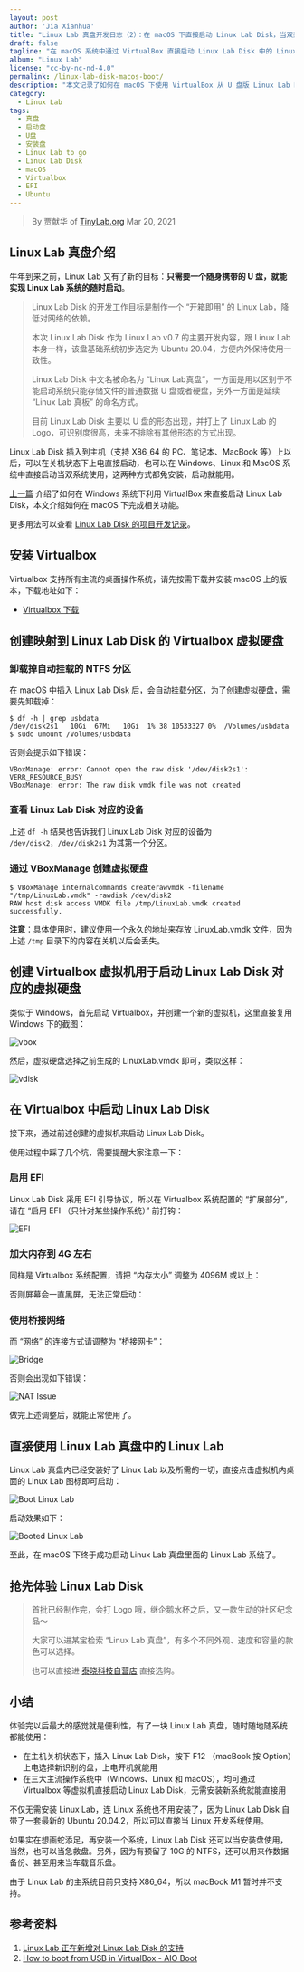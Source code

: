 ```yaml
---
layout: post
author: 'Jia Xianhua'
title: "Linux Lab 真盘开发日志（2）：在 macOS 下直接启动 Linux Lab Disk，当双系统使用"
draft: false
tagline: "在 macOS 系统中通过 VirtualBox 直接启动 Linux Lab Disk 中的 Linux Lab"
album: "Linux Lab"
license: "cc-by-nc-nd-4.0"
permalink: /linux-lab-disk-macos-boot/
description: "本文记录了如何在 macOS 下使用 VirtualBox 从 U 盘版 Linux Lab Disk 启动 Linux Lab"
category:
  - Linux Lab
tags:
  - 真盘
  - 启动盘
  - U盘
  - 安装盘
  - Linux Lab to go
  - Linux Lab Disk
  - macOS
  - Virtualbox
  - EFI
  - Ubuntu
---
```


> By 贾献华 of [TinyLab.org][1]
> Mar 20, 2021

## Linux Lab 真盘介绍

牛年到来之前，Linux Lab 又有了新的目标：**只需要一个随身携带的 U 盘，就能实现 Linux Lab 系统的随时启动**。

>
> Linux Lab Disk 的开发工作目标是制作一个 “开箱即用” 的 Linux Lab，降低对网络的依赖。
>
> 本次 Linux Lab Disk 作为 Linux Lab v0.7 的主要开发内容，跟 Linux Lab 本身一样，该盘基础系统初步选定为 Ubuntu 20.04，方便内外保持使用一致性。
>
>
> Linux Lab Disk 中文名被命名为 “Linux Lab真盘”，一方面是用以区别于不能启动系统只能存储文件的普通数据 U 盘或者硬盘，另外一方面是延续 “Linux Lab 真板” 的命名方式。
>
> 目前 Linux Lab Disk 主要以 U 盘的形态出现，并打上了 Linux Lab 的 Logo，可识别度很高，未来不排除有其他形态的方式出现。
>

Linux Lab Disk 插入到主机（支持 X86_64 的 PC、笔记本、MacBook 等）上以后，可以在关机状态下上电直接启动，也可以在 Windows、Linux 和 MacOS 系统中直接启动当双系统使用，这两种方式都免安装，启动就能用。

[上一篇](http://tinylab.org/linux-lab-disk-windows-boot/) 介绍了如何在 Windows 系统下利用 VirtualBox 来直接启动 Linux Lab Disk，本文介绍如何在 macOS 下完成相关功能。

更多用法可以查看 [Linux Lab Disk 的项目开发记录](https://gitee.com/tinylab/linux-lab/issues/I31ZTK)。

## 安装 Virtualbox

Virtualbox 支持所有主流的桌面操作系统，请先按需下载并安装 macOS 上的版本，下载地址如下：

* [Virtualbox 下载](https://www.virtualbox.org/wiki/Downloads)

## 创建映射到 Linux Lab Disk 的 Virtualbox 虚拟硬盘

### 卸载掉自动挂载的 NTFS 分区

在 macOS 中插入 Linux Lab Disk 后，会自动挂载分区，为了创建虚拟硬盘，需要先卸载掉：

```
$ df -h | grep usbdata
/dev/disk2s1   10Gi  67Mi   10Gi  1% 38 10533327 0%  /Volumes/usbdata
$ sudo umount /Volumes/usbdata
```

否则会提示如下错误：

```
VBoxManage: error: Cannot open the raw disk '/dev/disk2s1': VERR_RESOURCE_BUSY
VBoxManage: error: The raw disk vmdk file was not created
```

### 查看 Linux Lab Disk 对应的设备

上述 `df -h` 结果也告诉我们 Linux Lab Disk 对应的设备为 `/dev/disk2`，`/dev/disk2s1` 为其第一个分区。

### 通过 VBoxManage 创建虚拟硬盘

```
$ VBoxManage internalcommands createrawvmdk -filename  "/tmp/LinuxLab.vmdk" -rawdisk /dev/disk2
RAW host disk access VMDK file /tmp/LinuxLab.vmdk created successfully.
```

**注意**：具体使用时，建议使用一个永久的地址来存放 LinuxLab.vmdk 文件，因为上述 `/tmp` 目录下的内容在关机以后会丢失。

## 创建 Virtualbox 虚拟机用于启动 Linux Lab Disk 对应的虚拟硬盘

类似于 Windows，首先启动 Virtualbox，并创建一个新的虚拟机，这里直接复用 Windows 下的截图：

![vbox](/wp-content/uploads/2021/03/13/vbox.png)

然后，虚拟硬盘选择之前生成的 LinuxLab.vmdk 即可，类似这样：

![vdisk](/wp-content/uploads/2021/03/13/vdisk.png)

## 在 Virtualbox 中启动 Linux Lab Disk

接下来，通过前述创建的虚拟机来启动 Linux Lab Disk。

使用过程中踩了几个坑，需要提醒大家注意一下：

### 启用 EFI

Linux Lab Disk 采用 EFI 引导协议，所以在 Virtualbox 系统配置的 “扩展部分”，请在 “启用 EFI （只针对某些操作系统）” 前打钩：

![EFI](/wp-content/uploads/2021/03/20/efi.jpg)

### 加大内存到 4G 左右

同样是 Virtualbox 系统配置，请把 “内存大小” 调整为 4096M 或以上：

否则屏幕会一直黑屏，无法正常启动：

### 使用桥接网络

而 “网络” 的连接方式请调整为 “桥接网卡”：

![Bridge](/wp-content/uploads/2021/03/20/bridge.jpg)

否则会出现如下错误：

![NAT Issue](/wp-content/uploads/2021/03/20/nat-issue.jpg)

做完上述调整后，就能正常使用了。

## 直接使用 Linux Lab 真盘中的 Linux Lab

Linux Lab 真盘内已经安装好了 Linux Lab 以及所需的一切，直接点击虚拟机内桌面的 Linux Lab 图标即可启动：

![Boot Linux Lab](/wp-content/uploads/2021/03/20/linux-lab-boot.jpg)

启动效果如下：

![Booted Linux Lab](/wp-content/uploads/2021/03/20/linux-lab-booted.jpg)

至此，在 macOS 下终于成功启动 Linux Lab 真盘里面的 Linux Lab 系统了。

## 抢先体验 Linux Lab Disk

>
> 首批已经制作完，会打 Logo 哦，继企鹅水杯之后，又一款生动的社区纪念品～
>
>
> 大家可以进某宝检索 “Linux Lab 真盘”，有多个不同外观、速度和容量的款色可以选择。
>
> 也可以直接进 [泰晓科技自营店](https://shop155917374.taobao.com/) 直接选购。

## 小结

体验完以后最大的感觉就是便利性，有了一块 Linux Lab 真盘，随时随地随系统都能使用：

* 在主机关机状态下，插入 Linux Lab Disk，按下 F12 （macBook 按 Option）上电选择新识别的盘，上电开机就能用
* 在三大主流操作系统中（Windows、Linux 和 macOS），均可通过 Virtualbox 等虚拟机直接启动 Linux Lab Disk，无需安装新系统就能直接用

不仅无需安装 Linux Lab，连 Linux 系统也不用安装了，因为 Linux Lab Disk 自带了一套最新的 Ubuntu 20.04.2，所以可以直接当 Linux 开发系统使用。

如果实在想画蛇添足，再安装一个系统，Linux Lab Disk 还可以当安装盘使用，当然，也可以当急救盘。另外，因为有预留了 10G 的 NTFS，还可以用来作数据备份、甚至用来当车载音乐盘。

由于 Linux Lab 的主系统目前只支持 X86_64，所以 macBook M1 暂时并不支持。

## 参考资料

1. [Linux Lab 正在新增对 Linux Lab Disk 的支持](https://gitee.com/tinylab/linux-lab/issues/I31ZTK)
2. [How to boot from USB in VirtualBox - AIO Boot](https://www.aioboot.com/en/boot-from-usb-in-virtualbox/)

[1]: http://tinylab.org

